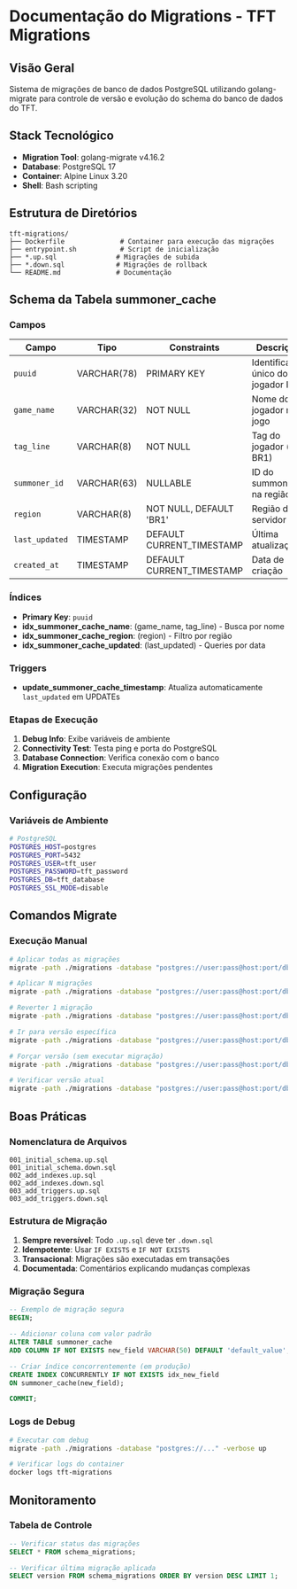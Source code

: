 # Documentação do Migrations - TFT Migrations

## Visão Geral

Sistema de migrações de banco de dados PostgreSQL utilizando golang-migrate para controle de versão e evolução do schema do banco de dados do TFT.

## Stack Tecnológico

- **Migration Tool**: golang-migrate v4.16.2
- **Database**: PostgreSQL 17
- **Container**: Alpine Linux 3.20
- **Shell**: Bash scripting

## Estrutura de Diretórios

```
tft-migrations/
├── Dockerfile              # Container para execução das migrações
├── entrypoint.sh           # Script de inicialização
├── *.up.sql               # Migrações de subida
├── *.down.sql             # Migrações de rollback
└── README.md              # Documentação
```

## Schema da Tabela summoner_cache

### Campos

| Campo | Tipo | Constraints | Descrição |
|-------|------|-------------|-----------|
| `puuid` | VARCHAR(78) | PRIMARY KEY | Identificador único do jogador Riot |
| `game_name` | VARCHAR(32) | NOT NULL | Nome do jogador no jogo |
| `tag_line` | VARCHAR(8) | NOT NULL | Tag do jogador (ex: BR1) |
| `summoner_id` | VARCHAR(63) | NULLABLE | ID do summoner na região |
| `region` | VARCHAR(8) | NOT NULL, DEFAULT 'BR1' | Região do servidor |
| `last_updated` | TIMESTAMP | DEFAULT CURRENT_TIMESTAMP | Última atualização |
| `created_at` | TIMESTAMP | DEFAULT CURRENT_TIMESTAMP | Data de criação |

### Índices

- **Primary Key**: `puuid`
- **idx_summoner_cache_name**: (game_name, tag_line) - Busca por nome
- **idx_summoner_cache_region**: (region) - Filtro por região
- **idx_summoner_cache_updated**: (last_updated) - Queries por data

### Triggers

- **update_summoner_cache_timestamp**: Atualiza automaticamente `last_updated` em UPDATEs


### Etapas de Execução

1. **Debug Info**: Exibe variáveis de ambiente
2. **Connectivity Test**: Testa ping e porta do PostgreSQL
3. **Database Connection**: Verifica conexão com o banco
4. **Migration Execution**: Executa migrações pendentes

## Configuração

### Variáveis de Ambiente

```bash
# PostgreSQL
POSTGRES_HOST=postgres
POSTGRES_PORT=5432
POSTGRES_USER=tft_user
POSTGRES_PASSWORD=tft_password
POSTGRES_DB=tft_database
POSTGRES_SSL_MODE=disable
```

## Comandos Migrate

### Execução Manual

```bash
# Aplicar todas as migrações
migrate -path ./migrations -database "postgres://user:pass@host:port/db?sslmode=disable" up

# Aplicar N migrações
migrate -path ./migrations -database "postgres://user:pass@host:port/db?sslmode=disable" up 2

# Reverter 1 migração
migrate -path ./migrations -database "postgres://user:pass@host:port/db?sslmode=disable" down 1

# Ir para versão específica
migrate -path ./migrations -database "postgres://user:pass@host:port/db?sslmode=disable" goto 1

# Forçar versão (sem executar migração)
migrate -path ./migrations -database "postgres://user:pass@host:port/db?sslmode=disable" force 1

# Verificar versão atual
migrate -path ./migrations -database "postgres://user:pass@host:port/db?sslmode=disable" version
```

## Boas Práticas

### Nomenclatura de Arquivos

```
001_initial_schema.up.sql
001_initial_schema.down.sql
002_add_indexes.up.sql
002_add_indexes.down.sql
003_add_triggers.up.sql
003_add_triggers.down.sql
```

### Estrutura de Migração

1. **Sempre reversível**: Todo `.up.sql` deve ter `.down.sql`
2. **Idempotente**: Usar `IF EXISTS` e `IF NOT EXISTS`
3. **Transacional**: Migrações são executadas em transações
4. **Documentada**: Comentários explicando mudanças complexas

### Migração Segura

```sql
-- Exemplo de migração segura
BEGIN;

-- Adicionar coluna com valor padrão
ALTER TABLE summoner_cache 
ADD COLUMN IF NOT EXISTS new_field VARCHAR(50) DEFAULT 'default_value';

-- Criar índice concorrentemente (em produção)
CREATE INDEX CONCURRENTLY IF NOT EXISTS idx_new_field 
ON summoner_cache(new_field);

COMMIT;
```

### Logs de Debug

```bash
# Executar com debug
migrate -path ./migrations -database "postgres://..." -verbose up

# Verificar logs do container
docker logs tft-migrations
```


## Monitoramento

### Tabela de Controle

```sql
-- Verificar status das migrações
SELECT * FROM schema_migrations;

-- Verificar última migração aplicada
SELECT version FROM schema_migrations ORDER BY version DESC LIMIT 1;
```
